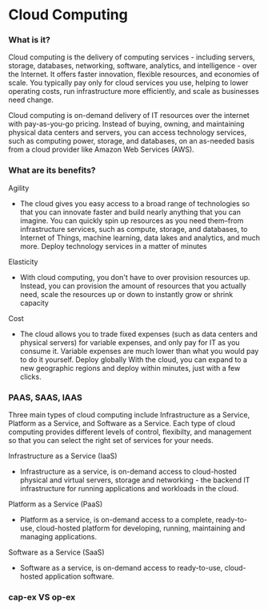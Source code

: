 # Cloud Computing
### What is it?
Cloud computing is the delivery of computing services - including servers, storage, databases, networking, software, analytics, and intelligence - over the Internet. It offers faster innovation, flexible resources, and economies of scale. You typically pay only for cloud services you use, helping to lower operating costs, run infrastructure more efficiently, and scale as businesses need change.

Cloud computing is on-demand delivery of IT resources over the internet with pay-as-you-go pricing. Instead of buying, owning, and maintaining physical data centers and servers, you can access technology services, such as computing power, storage, and databases, on an as-needed basis from a cloud provider like Amazon Web Services (AWS).

### What are its benefits?

Agility
- The cloud gives you easy access to a broad range of technologies so that you can innovate faster and build nearly anything that you can imagine. You can quickly spin up resources as you need them–from infrastructure services, such as compute, storage, and databases, to Internet of Things, machine learning, data lakes and analytics, and much more.
Deploy technology services in a matter of minutes

Elasticity
- With cloud computing, you don't have to over provision resources up.
Instead, you can provision the amount of resources that you actually need, scale the resources up or down to instantly grow or shrink capacity

Cost
- The cloud allows you to trade fixed expenses (such as data centers and physical servers) for variable expenses, and only pay for IT as you consume it. Variable expenses are much lower than what you would pay to do it yourself.
Deploy globally
With the cloud, you can expand to a new geographic regions and deploy within minutes, just with a few clicks.


### PAAS, SAAS, IAAS
Three main types of cloud computing include Infrastructure as a Service, Platform as a Service, and Software as a Service. Each type of cloud computing provides different levels of control, flexibilty, and management so that you can select the right set of services for your needs.

Infrastructure as a Service (IaaS)
- Infrastructure as a service, is on-demand access to cloud-hosted physical and virtual servers, storage and networking - the backend IT infrastructure for running applications and workloads in the cloud.

Platform as a Service (PaaS)
- Platform as a service, is on-demand access to a complete, ready-to-use, cloud-hosted platform for developing, running, maintaining and managing applications.

Software as a Service (SaaS)
- Software as a service, is on-demand access to ready-to-use, cloud-hosted application software.


### cap-ex VS op-ex

